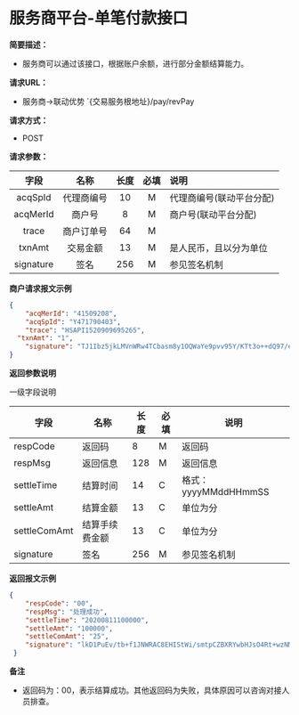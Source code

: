 # 服务商平台-单笔付款接口

**简要描述：** 
- 服务商可以通过该接口，根据账户余额，进行部分金额结算能力。

**请求URL：** 
- 服务商->联动优势
`{交易服务根地址}/pay/revPay

**请求方式：**
- POST 

**请求参数：** 

|	字段	 |	名称	  |	长度  	|	必填  	|	说明	  |
|:--------:|:--------:|:--------:|:--------:|:--------|
|	acqSpId	|	代理商编号	|	10	|	M	|	代理商编号(联动平台分配)	|
|	acqMerId	|	商户号	|	8	|	M	|	商户号(联动平台分配)	|
|	trace	|	商户订单号	|	64	|	M	|		  |
|	txnAmt	|	交易金额	|	13	|	M	|	是人民币，且以分为单位 |
|	signature	|	签名	|	256	|	M	|	参见签名机制	|

 **商户请求报文示例**

```json
{
	"acqMerId": "41509208",
	"acqSpId": "Y471790403",
	"trace": "HSAPI1520909695265",
  "txnAmt": "1",
	"signature": "TJ1Ibz5jkLMVnWRw4TCbasm8y1OQWaYe9pvv95Y/KTt3o++dQ97/eimWkHin8yUsZtHbzNGkT7l0tZCZ0EY/oBBRzftp6qPGa0kSj/vVrq/sfUJccgfwpSwuhdW1Zwiy/M/hudtTc4u3taeTjekYwnuZSpEnvGPXF4GNhFFPT4o="
}
```

 **返回参数说明** 

 一级字段说明

|	字段	|	名称	|	长度	|	必填	|	说明	|
|--------|--------|--------|--------|--------|
|	respCode	|	返回码	|	8	|	M	|	返回码	|
|	respMsg	|	返回信息	|	128	|	M	|	返回信息	|
|	settleTime	|	结算时间	|	14	|	C	|	格式：yyyyMMddHHmmSS	|
|	settleAmt	|	结算金额	|	13	|	C	|	单位为分	|
|	settleComAmt	|	结算手续费金额	|	13	|	C	|	单位为分	|
|	signature	|	签名	|	256	|	M	|	参见签名机制	|

 **返回报文示例**

```json
{
    "respCode": "00",
    "respMsg": "处理成功",
    "settleTime": "20200811100000",
    "settleAmt": "100000",
    "settleComAmt": "25",
    "signature": "lkD1PuEv/tb+f1JNWRAC8EHIStWi/smtpCZBXRYwbHJsO4Rt+wzNMtal4apAqvQqH8hVgJLJF7OxLby4pwTdfcbAfuOJQ8MR4K8oWoBXkeLIFKQJhSda3qqxHtZBVz5d0OGsqxgdNs0oSIC44W5Ep2TXkTGcopDfi8K+mi2v5es=",
 }
```



**备注** 

- 返回码为：00，表示结算成功。其他返回码为失败，具体原因可以咨询对接人员排查。

